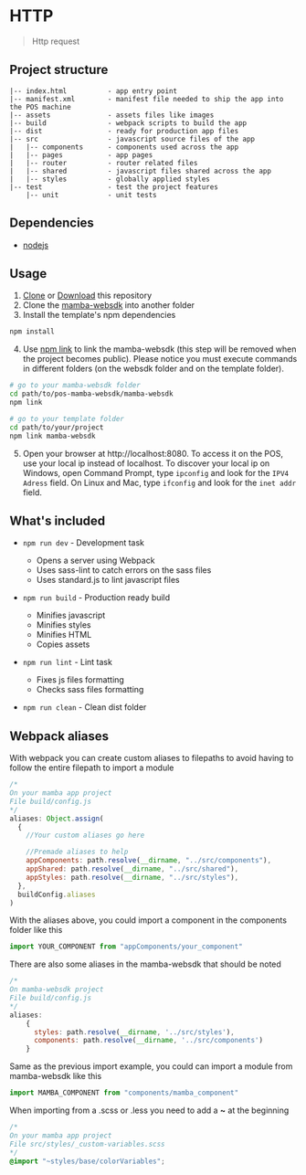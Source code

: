 # HTTP

> Http request

## Project structure

```
|-- index.html          - app entry point
|-- manifest.xml        - manifest file needed to ship the app into the POS machine
|-- assets              - assets files like images
|-- build               - webpack scripts to build the app
|-- dist                - ready for production app files
|-- src                 - javascript source files of the app
|   |-- components      - components used across the app
|   |-- pages           - app pages
|   |-- router          - router related files
|   |-- shared          - javascript files shared across the app
|   |-- styles          - globally applied styles
|-- test                - test the project features
    |-- unit            - unit tests
```

## Dependencies

* [nodejs](https://nodejs.org/)

## Usage

1.  [Clone](https://github.com/stone-payments/pos-mamba-websdk-template) or [Download](https://github.com/stone-payments/pos-mamba-websdk-template/archive/master.zip) this repository
2.  Clone the [mamba-websdk](https://github.com/stone-payments/pos-mamba-websdk) into another folder
3.  Install the template's npm dependencies

```bash
npm install
```

4.  Use [npm link](https://docs.npmjs.com/cli/link) to link the mamba-websdk (this step will be removed when the project becomes public). Please notice you must execute commands in different folders (on the websdk folder and on the template folder).

```bash
# go to your mamba-websdk folder
cd path/to/pos-mamba-websdk/mamba-websdk
npm link

# go to your template folder
cd path/to/your/project
npm link mamba-websdk
```

5.  Open your browser at http://localhost:8080. To access it on the POS, use your local ip instead of localhost. To discover your local ip on Windows, open Command Prompt, type `ipconfig` and look for the `IPV4 Adress` field. On Linux and Mac, type `ifconfig` and look for the `inet addr` field.

## What's included

* `npm run dev` - Development task

  * Opens a server using Webpack
  * Uses sass-lint to catch errors on the sass files
  * Uses standard.js to lint javascript files

* `npm run build` - Production ready build

  * Minifies javascript
  * Minifies styles
  * Minifies HTML
  * Copies assets

* `npm run lint` - Lint task

  * Fixes js files formatting
  * Checks sass files formatting

* `npm run clean` - Clean dist folder

## Webpack aliases

With webpack you can create custom aliases to filepaths to avoid having to follow the entire filepath to import a module

```javascript
/*
On your mamba app project
File build/config.js
*/
aliases: Object.assign(
  {
    //Your custom aliases go here

    //Premade aliases to help
    appComponents: path.resolve(__dirname, "../src/components"),
    appShared: path.resolve(__dirname, "../src/shared"),
    appStyles: path.resolve(__dirname, "../src/styles"),
  },
  buildConfig.aliases
)
```

With the aliases above, you could import a component in the components folder like this

```javascript
import YOUR_COMPONENT from "appComponents/your_component"
```

There are also some aliases in the mamba-websdk that should be noted

```javascript
/*
On mamba-websdk project
File build/config.js
*/
aliases:
    {
      styles: path.resolve(__dirname, '../src/styles'),
      components: path.resolve(__dirname, '../src/components')
    }
```

Same as the previous import example, you could can import a module from mamba-websdk like this

```javascript
import MAMBA_COMPONENT from "components/mamba_component"
```

When importing from a .scss or .less you need to add a **~** at the beginning

```scss
/*
On your mamba app project
File src/styles/_custom-variables.scss
*/
@import "~styles/base/colorVariables";
```
